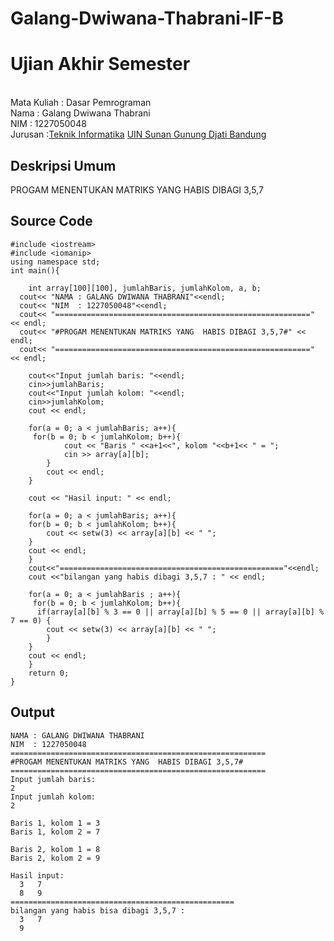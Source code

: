 # Galang-Dwiwana-Thabrani-IF-B
# Ujian Akhir Semester 
<br>Mata Kuliah 	: Dasar Pemrograman
<br> Nama		: Galang Dwiwana Thabrani
<br>NIM		:	1227050048
<br>Jurusan		:[Teknik Informatika](http://if.uinsgd.ac.id/) [UIN Sunan Gunung Djati Bandung](https://uinsgd.ac.id/) 

## Deskripsi Umum
PROGAM MENENTUKAN MATRIKS YANG  HABIS DIBAGI 3,5,7
## Source Code

```
#include <iostream>
#include <iomanip>
using namespace std;
int main(){
    
	int array[100][100], jumlahBaris, jumlahKolom, a, b;
  cout<< "NAMA : GALANG DWIWANA THABRANI"<<endl;
  cout<< "NIM  : 1227050048"<<endl;
  cout<< "=========================================================" << endl;
  cout<< "#PROGAM MENENTUKAN MATRIKS YANG  HABIS DIBAGI 3,5,7#" << endl;
  cout<< "=========================================================" << endl;
 
    cout<<"Input jumlah baris: "<<endl;
	cin>>jumlahBaris;
    cout<<"Input jumlah kolom: "<<endl;
	cin>>jumlahKolom;
    cout << endl;

    for(a = 0; a < jumlahBaris; a++){
     for(b = 0; b < jumlahKolom; b++){
            cout << "Baris " <<a+1<<", kolom "<<b+1<< " = ";
            cin >> array[a][b];
        }
        cout << endl;
    }

    cout << "Hasil input: " << endl;

    for(a = 0; a < jumlahBaris; a++){
    for(b = 0; b < jumlahKolom; b++){
        cout << setw(3) << array[a][b] << " ";
    }
    cout << endl;
    }
    cout<<"=================================================="<<endl;
    cout <<"bilangan yang habis dibagi 3,5,7 : " << endl;

    for(a = 0; a < jumlahBaris ; a++){
     for(b = 0; b < jumlahKolom; b++){
      if(array[a][b] % 3 == 0 || array[a][b] % 5 == 0 || array[a][b] % 7 == 0) {
        cout << setw(3) << array[a][b] << " ";
        }
    }
    cout << endl;
    }
    return 0;
}
```

## Output

```
NAMA : GALANG DWIWANA THABRANI
NIM  : 1227050048
=========================================================
#PROGAM MENENTUKAN MATRIKS YANG  HABIS DIBAGI 3,5,7#
=========================================================
Input jumlah baris:
2
Input jumlah kolom:
2

Baris 1, kolom 1 = 3
Baris 1, kolom 2 = 7

Baris 2, kolom 1 = 8
Baris 2, kolom 2 = 9

Hasil input:
  3   7
  8   9
==================================================
bilangan yang habis bisa dibagi 3,5,7 :
  3   7
  9


```


